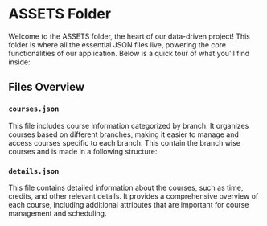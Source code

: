 # ASSETS Folder
Welcome to the ASSETS folder, the heart of our data-driven project! This folder is where all the essential JSON files live, powering the core functionalities of our application. Below is a quick tour of what you'll find inside:

## Files Overview
### **`courses.json`** 
This file includes course information categorized by branch. It organizes courses based on different branches, making it easier to manage and access courses specific to each branch. This contain the branch wise courses and is made in a following structure:

### **`details.json`**
This file contains detailed information about the courses, such as time, credits, and other relevant details. It provides a comprehensive overview of each course, including additional attributes that are important for course management and scheduling. 